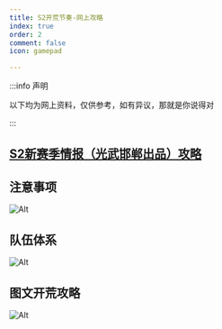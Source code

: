 ```yaml
---
title: S2开荒节奏-网上攻略
index: true
order: 2
comment: false
icon: gamepad

---
```


:::info 声明 

以下均为网上资料，仅供参考，如有异议，那就是你说得对

:::

##  <a href="https://docs.qq.com/sheet/DY2JSbmhOcFlhb0tC?tab=clpx7v">S2新赛季情报（光武邯郸出品）攻略</a>

## 注意事项

![Alt](/base/公告.jpg "公告")

## 队伍体系

![Alt](/base/队伍1.jpg "队伍1")



## 图文开荒攻略

![Alt](/base/攻略.jpg "图文攻略")


